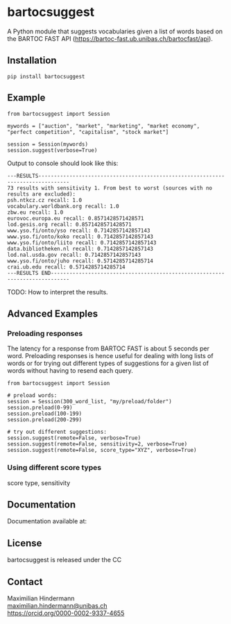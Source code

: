# bartocsuggest

A Python module that suggests vocabularies given a list of words based on the BARTOC FAST API (https://bartoc-fast.ub.unibas.ch/bartocfast/api).

## Installation

```
pip install bartocsuggest
```

## Example
```
from bartocsuggest import Session

mywords = ["auction", "market", "marketing", "market economy", "perfect competition", "capitalism", "stock market"]

session = Session(mywords)
session.suggest(verbose=True)
```

Output to console should look like this:

```
---RESULTS--------------------------------------------------------------------------------
73 results with sensitivity 1. From best to worst (sources with no results are excluded):
psh.ntkcz.cz recall: 1.0
vocabulary.worldbank.org recall: 1.0
zbw.eu recall: 1.0
eurovoc.europa.eu recall: 0.8571428571428571
lod.gesis.org recall: 0.8571428571428571
www.yso.fi/onto/yso recall: 0.7142857142857143
www.yso.fi/onto/koko recall: 0.7142857142857143
www.yso.fi/onto/liito recall: 0.7142857142857143
data.bibliotheken.nl recall: 0.7142857142857143
lod.nal.usda.gov recall: 0.7142857142857143
www.yso.fi/onto/juho recall: 0.5714285714285714
crai.ub.edu recall: 0.5714285714285714
---RESULTS END----------------------------------------------------------------------------
```

TODO: How to interpret the results.

## Advanced Examples

### Preloading responses
The latency for a response from BARTOC FAST is about 5 seconds per word. Preloading responses is hence useful for dealing with long lists of words or for trying out different types of suggestions for a given list of words without having to resend each query.

```
from bartocsuggest import Session

# preload words:
session = Session(300_word_list, "my/preload/folder")
session.preload(0-99)
session.preload(100-199)
session.preload(200-299)

# try out different suggestions:
session.suggest(remote=False, verbose=True)
session.suggest(remote=False, sensitivity=2, verbose=True)
session.suggest(remote=False, score_type="XYZ", verbose=True)
```

### Using different score types
score type, sensitivity

## Documentation
Documentation available at:

## License
bartocsuggest is released under the CC

## Contact
Maximilian Hindermann  
maximilian.hindermann@unibas.ch  
https://orcid.org/0000-0002-9337-4655